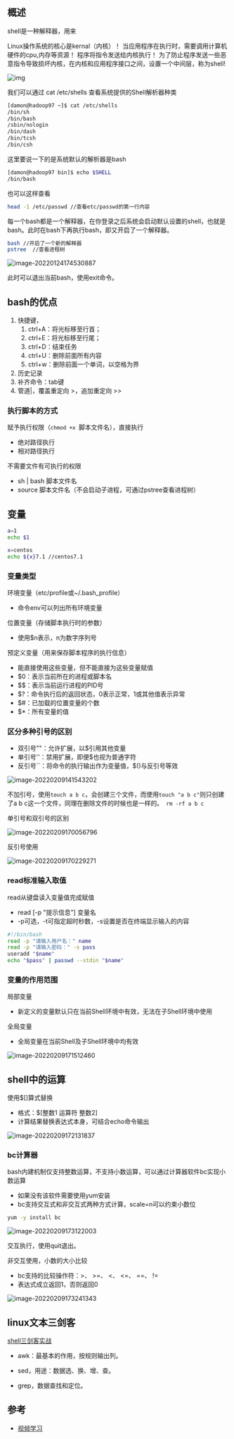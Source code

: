 ## 概述

shell是一种解释器，用来

Linux操作系统的核心是kernal（内核）！
当应用程序在执行时，需要调用计算机硬件的cpu,内存等资源！
程序将指令发送给内核执行！
为了防止程序发送一些恶意指令导致损坏内核，在内核和应用程序接口之间，设置一个中间层，称为shell!

![img](shell学习.assets/1075188-20191221111411013-65042932.png)

我们可以通过 cat /etc/shells 查看系统提供的Shell解析器种类

```sh
[damon@hadoop97 ~]$ cat /etc/shells 
/bin/sh
/bin/bash
/sbin/nologin
/bin/dash
/bin/tcsh
/bin/csh
```

这里要说一下的是系统默认的解析器是bash

```sh
[damon@hadoop97 bin]$ echo $SHELL
/bin/bash
```

也可以这样查看

```sh
head -1 /etc/passwd //查看etc/passwd的第一行内容
```

每一个bash都是一个解释器，在你登录之后系统会启动默认设置的shell，也就是bash。此时在bash下再执行bash，即又开启了一个解释器。

```sh
bash //开启了一个新的解释器
pstree  //查看进程树
```

![image-20220124174530887](shell学习.assets/image-20220124174530887.png)

此时可以退出当前bash，使用exit命令。

## bash的优点

1. 快捷键，
   1. ctrl+A：将光标移至行首；
   2. ctrl+E：将光标移至行尾；
   3. ctrl+D：结束任务
   4. ctrl+U：删除前面所有内容
   5. ctrl+w：删除前面一个单词，以空格为界
2. 历史记录
3. 补齐命令：tab键
4. 管道|，覆盖重定向 >，追加重定向 >>

### 执行脚本的方式

赋予执行权限（``chmod +x ``脚本文件名），直接执行

- 绝对路径执行
- 相对路径执行

不需要文件有可执行的权限

- sh | bash 脚本文件名
- source 脚本文件名（不会启动子进程，可通过pstree查看进程树）

## 变量

```sh
a=1
echo $1

x=centos
echo ${x}7.1 //centos7.1
```

### 变量类型

环境变量（etc/profile或~/.bash_profile）

- 命令env可以列出所有环境变量

位置变量（存储脚本执行时的参数）

- 使用$n表示，n为数字序列号

预定义变量（用来保存脚本程序的执行信息）

- 能直接使用这些变量，但不能直接为这些变量赋值
- $0：表示当前所在的进程或脚本名
- $$：表示当前运行进程的PID号
- $?：命令执行后的返回状态，0表示正常，1或其他值表示异常
- $#：已加载的位置变量的个数
- $*：所有变量的值

### 区分多种引号的区别

- 双引号""：允许扩展，以$引用其他变量
- 单引号''：禁用扩展，即便$也视为普通字符
- 反引号``：将命令的执行输出作为变量值，$()与反引号等效

![image-20220209141543202](shell学习.assets/image-20220209141543202.png)

不加引号，使用``touch a b c``，会创建三个文件，而使用``touch "a b c"``则只创建了a b c这一个文件，同理在删除文件的时候也是一样的。`` rm -rf a b c``

单引号和双引号的区别

![image-20220209170056796](shell学习.assets/image-20220209170056796.png)

反引号使用

![image-20220209170229271](shell学习.assets/image-20220209170229271.png)

### read标准输入取值

read从键盘读入变量值完成赋值

- read [-p "提示信息"] 变量名
- -p可选，-t可指定超时秒数，-s设置是否在终端显示输入的内容

```sh
#!/bin/bash
read -p "请输入用户名：" name
read -p "请输入密码：" -s pass
useradd "$name"
echo "$pass" | passwd --stdin "$name"
```

### 变量的作用范围

局部变量

- 新定义的变量默认只在当前Shell环境中有效，无法在子Shell环境中使用

全局变量

- 全局变量在当前Shell及子Shell环境中均有效

![image-20220209171512460](shell学习.assets/image-20220209171512460.png)

## shell中的运算

使用$[]算式替换

- 格式：$[整数1 运算符 整数2]
- 计算结果替换表达式本身，可结合echo命令输出

![image-20220209172131837](shell学习.assets/image-20220209172131837.png)

### bc计算器

bash内建机制仅支持整数运算，不支持小数运算，可以通过计算器软件bc实现小数运算

- 如果没有该软件需要使用yum安装
- bc支持交互式和非交互式两种方式计算，scale=n可以约束小数位

```sh
yum -y install bc
```

![image-20220209173122003](shell学习.assets/image-20220209173122003.png)

交互执行，使用quit退出。

非交互使用，小数的大小比较

- bc支持的比较操作符：>、 >=、 <、 <=、 ==、 !=
- 表达式成立返回1，否则返回0

![image-20220209173241343](shell学习.assets/image-20220209173241343.png)

## linux文本三剑客

[shell三剑客实战](https://blog.windanchaos.tech/2020/05/17/shell%E4%B8%89%E5%89%91%E5%AE%A2%E5%AE%9E%E6%88%98/)

- awk：最基本的作用，按规则输出列。

- sed，用途：数据选、换、增、查。
- grep，数据查找和定位。

## 参考

- [视频学习](https://www.bilibili.com/video/BV1qA411L7XW?p=3&spm_id_from=pageDriver)

